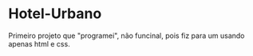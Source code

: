 # Hotel-Urbano
  Primeiro projeto que "programei", não funcinal, pois fiz para um usando apenas html e css.
